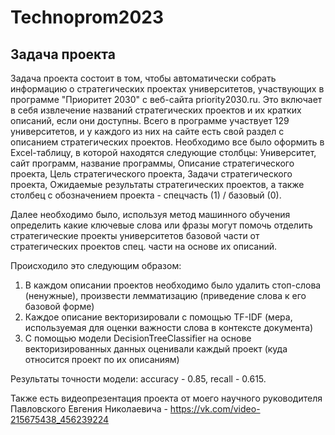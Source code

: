 # Technoprom2023
## Задача проекта
Задача проекта состоит в том, чтобы автоматически собрать информацию о стратегических проектах университетов, участвующих в программе "Приоритет 2030" с веб-сайта priority2030.ru. Это включает в себя извлечение названий стратегических проектов и их кратких описаний, если они доступны. Всего в программе участвует 129 университетов, и у каждого из них на сайте есть свой раздел с описанием стратегических проектов. Необходимо все было оформить в Excel-таблицу, в которой находятся следующие столбцы: Университет, сайт программ, название программы, Описание стратегического проекта, Цель стратегического проекта, Задачи стратегического проекта, Ожидаемые результаты стратегических проектов, а также столбец с обозначением проекта - спецчасть (1) / базовый (0).

Далее необходимо было, используя метод машинного обучения определить какие ключевые слова или фразы могут помочь отделить стратегические проекты университетов базовой части от стратегических проектов спец. части на основе их описаний. 

Происходило это следующим образом:
1. В каждом описании проектов необходимо было удалить стоп-слова (ненужные), произвести лемматизацию (приведение слова к его базовой форме) 
2. Каждое описание векторизировали с помощью TF-IDF (мера, используемая для оценки важности слова в контексте документа)
3. С помощью модели DecisionTreeClassifier на основе векторизированных данных оценивали каждый проект (куда относится проект по их описаниям)

Результаты точности модели: accuracy - 0.85, recall - 0.615.

Также есть видеопрезентация проекта от моего научного руководителя Павловского Евгения Николаевича - https://vk.com/video-215675438_456239224
